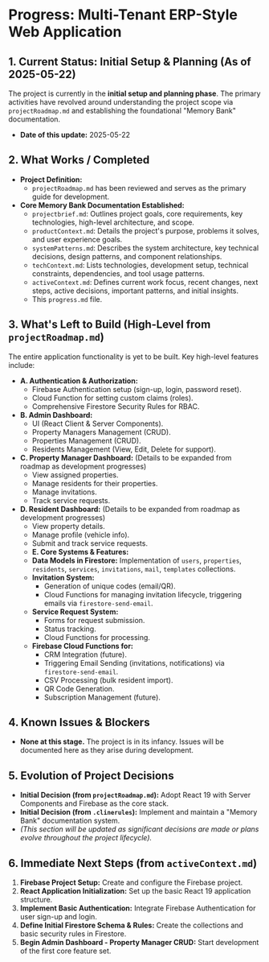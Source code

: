 # Progress: Multi-Tenant ERP-Style Web Application

## 1. Current Status: Initial Setup & Planning (As of 2025-05-22)

The project is currently in the **initial setup and planning phase**. The primary activities have revolved around understanding the project scope via `projectRoadmap.md` and establishing the foundational "Memory Bank" documentation.

*   **Date of this update:** 2025-05-22

## 2. What Works / Completed

*   **Project Definition:**
    *   `projectRoadmap.md` has been reviewed and serves as the primary guide for development.
*   **Core Memory Bank Documentation Established:**
    *   `projectbrief.md`: Outlines project goals, core requirements, key technologies, high-level architecture, and scope.
    *   `productContext.md`: Details the project's purpose, problems it solves, and user experience goals.
    *   `systemPatterns.md`: Describes the system architecture, key technical decisions, design patterns, and component relationships.
    *   `techContext.md`: Lists technologies, development setup, technical constraints, dependencies, and tool usage patterns.
    *   `activeContext.md`: Defines current work focus, recent changes, next steps, active decisions, important patterns, and initial insights.
    *   This `progress.md` file.

## 3. What's Left to Build (High-Level from `projectRoadmap.md`)

The entire application functionality is yet to be built. Key high-level features include:

*   **A. Authentication & Authorization:**
    *   Firebase Authentication setup (sign-up, login, password reset).
    *   Cloud Function for setting custom claims (roles).
    *   Comprehensive Firestore Security Rules for RBAC.
*   **B. Admin Dashboard:**
    *   UI (React Client & Server Components).
    *   Property Managers Management (CRUD).
    *   Properties Management (CRUD).
    *   Residents Management (View, Edit, Delete for support).
*   **C. Property Manager Dashboard:** (Details to be expanded from roadmap as development progresses)
    *   View assigned properties.
    *   Manage residents for their properties.
    *   Manage invitations.
    *   Track service requests.
*   **D. Resident Dashboard:** (Details to be expanded from roadmap as development progresses)
    *   View property details.
    *   Manage profile (vehicle info).
    *   Submit and track service requests.
    *   **E. Core Systems & Features:**
    *   **Data Models in Firestore:** Implementation of `users`, `properties`, `residents`, `services`, `invitations`, `mail`, `templates` collections.
    *   **Invitation System:**
        *   Generation of unique codes (email/QR).
        *   Cloud Functions for managing invitation lifecycle, triggering emails via `firestore-send-email`.
    *   **Service Request System:**
        *   Forms for request submission.
        *   Status tracking.
        *   Cloud Functions for processing.
    *   **Firebase Cloud Functions for:**
        *   CRM Integration (future).
        *   Triggering Email Sending (invitations, notifications) via `firestore-send-email`.
        *   CSV Processing (bulk resident import).
        *   QR Code Generation.
        *   Subscription Management (future).

## 4. Known Issues & Blockers

*   **None at this stage.** The project is in its infancy. Issues will be documented here as they arise during development.

## 5. Evolution of Project Decisions

*   **Initial Decision (from `projectRoadmap.md`):** Adopt React 19 with Server Components and Firebase as the core stack.
*   **Initial Decision (from `.clinerules`):** Implement and maintain a "Memory Bank" documentation system.
*   *(This section will be updated as significant decisions are made or plans evolve throughout the project lifecycle).*

## 6. Immediate Next Steps (from `activeContext.md`)

1.  **Firebase Project Setup:** Create and configure the Firebase project.
2.  **React Application Initialization:** Set up the basic React 19 application structure.
3.  **Implement Basic Authentication:** Integrate Firebase Authentication for user sign-up and login.
4.  **Define Initial Firestore Schema & Rules:** Create the collections and basic security rules in Firestore.
5.  **Begin Admin Dashboard - Property Manager CRUD:** Start development of the first core feature set.
